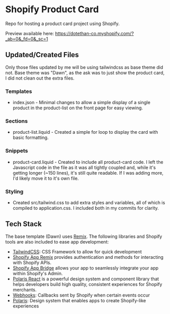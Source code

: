 # Shopify Product Card

Repo for hosting a product card project using Shopify.

Preview available here: https://dotethan-co.myshopify.com/?_ab=0&_fd=0&_sc=1

## Updated/Created Files 

Only those files updated by me will be using tailwindcss as base theme did not. Base theme was "Dawn", as the ask was to just show the product card, I did not clean out the extra files. 

### Templates

- index.json -  Minimal changes to allow a simple display of a single product in the product-list on the front page for easy viewing.

### Sections

- product-list.liquid -  Created a simple for loop to display the card with basic formatting. 

### Snippets

- product-card.liquid - Created to include all product-card code. I left the Javascript code in the file as it was all tightly coupled and, while it's getting longer (~150 lines), it's still quite readable. If I was adding more, I'd likely move it to it's own file. 

### Styling

- Created src/tailwind.css to add extra styles and variables, all of which is compiled to application.css. I included both in my commits for clarity. 

## Tech Stack

The base template (Dawn) uses [Remix](https://remix.run). The following libraries and Shopify tools are also included to ease app development:

- [TailwindCSS](https://tailwindcss.com/): CSS Framework to allow for quick development
- [Shopify App Remix](https://shopify.dev/docs/api/shopify-app-remix) provides authentication and methods for interacting with Shopify APIs.
- [Shopify App Bridge](https://shopify.dev/docs/apps/tools/app-bridge) allows your app to seamlessly integrate your app within Shopify's Admin.
- [Polaris React](https://polaris.shopify.com/) is a powerful design system and component library that helps developers build high quality, consistent experiences for Shopify merchants.
- [Webhooks](https://github.com/Shopify/shopify-app-js/tree/main/packages/shopify-app-remix#authenticating-webhook-requests): Callbacks sent by Shopify when certain events occur
- [Polaris](https://polaris.shopify.com/): Design system that enables apps to create Shopify-like experiences
